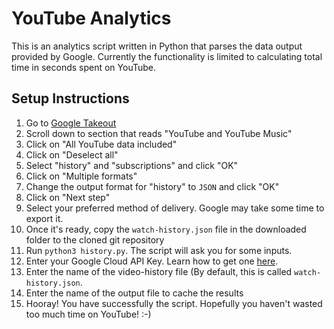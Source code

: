 # YouTube Analytics

This is an analytics script written in Python that parses the data output provided by Google. Currently the functionality is limited to calculating total time in seconds spent on YouTube.

## Setup Instructions

1. Go to [Google Takeout](https://takeout.google.com/)
2. Scroll down to section that reads "YouTube and YouTube Music"
3. Click on "All YouTube data included"
4. Click on "Deselect all"
5. Select "history" and "subscriptions" and click "OK"
6. Click on "Multiple formats"
7. Change the output format for "history" to `JSON` and click "OK"
8. Click on "Next step"
9. Select your preferred method of delivery. Google may take some time to export it.
10. Once it's ready, copy the `watch-history.json` file in the downloaded folder to the cloned git repository
11. Run `python3 history.py`. The script will ask you for some inputs.
12. Enter your Google Cloud API Key. Learn how to get one [here](https://cloud.google.com/docs/authentication/api-keys).
13. Enter the name of the video-history file (By default, this is called `watch-history.json`.
14. Enter the name of the output file to cache the results
15. Hooray! You have successfully the script. Hopefully you haven't wasted too much time on YouTube! :-)
